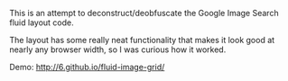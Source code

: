 This is an attempt to deconstruct/deobfuscate the Google Image Search fluid layout code.

The layout has some really neat functionality that makes it look good at nearly any browser width, so I was curious how it worked.

Demo: http://6.github.io/fluid-image-grid/
